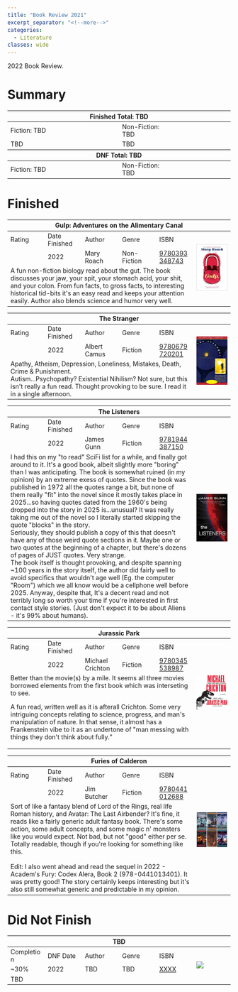```yaml
---
title: "Book Review 2021"
excerpt_separator: "<!--more-->"
categories:
  - Literature
classes: wide
---
```


2022 Book Review.

<!--more-->

#  Summary

<table style="display:table;table-layout: fixed;">
<thead>
  <tr>
    <th colspan="4">
      <a href="#finished-"><i class="fas fa-bookmark"></i></a> Finished Total: TBD
    </th>
  </tr>
</thead>
<tbody>
  <tr>
    <td>Fiction: TBD</td>
    <td></td>
    <td>Non-Fiction: TBD</td>
    <td></td>
  </tr>
    <tr>
    <td colspan="2">
      <i style="color:#DB7093" class="fas fa-heart"></i> TBD
    </td>
    <td colspan="2">
      <i style="color:#DB7093" class="fas fa-heart"></i> TBD
    </td>
  </tr>
  </tbody>
  <thead>
  <tr>
    <th colspan="4">
      <a href="#did-not-finish-"><i class="far fa-bookmark"></i></a> DNF Total: TBD
    </th>
  </tr>
</thead>
<tbody>
  <tr>
    <td>Fiction: TBD</td>
    <td></td>
    <td>Non-Fiction: TBD</td>
    <td></td>
  </tr>
</tbody>
</table>

# Finished <i style="color:#33cc33;" class="fas fa-check"></i>

<!--Gulp: Adventures on the Alimentary Canal-->

<table style="display:table;table-layout: fixed;">
<thead>
  <tr>
    <th colspan="6">Gulp: Adventures on the Alimentary Canal</th>
  </tr>
</thead>
<tbody>
  <tr>
    <td>Rating</td>
    <td>Date Finished</td>
    <td>Author</td>
    <td>Genre</td>
    <td>ISBN</td>
    <td rowspan="3" stlye="min-width:25%; vertical-align: top !important;">
      <img src="/assets/images/books/review_covers/9780393348743.jpg" style="width:100%;">
    </td>
  </tr>
  <tr>
    <td>
      <i style="color:#ffcc00;" class="fas fa-star"></i><i style="color:#ffcc00;" class="fas fa-star"></i><i style="color:#ffcc00;" class="fas fa-star"></i><i style="color:#ffcc00;" class="fas fa-star"></i><i style="color:#ffcc00;" class="far fa-star"></i>
    </td>
    <td>2022</td>
    <td>Mary Roach</td>
    <td>Non-Fiction</td>
    <td> <a target="_blank" href="https://www.amazon.com/s?i=stripbooks&rh=p_66%3A9780393348743">9780393348743</a></td>
  </tr>
  <tr>
    <td colspan="5">
A fun non-fiction biology read about the gut. The book discusses your jaw, your spit, your stomach acid, your shit, and your colon. From fun facts, to gross facts, to interesting historical tid-bits it's an easy read and keeps your attention easily. Author also blends science and humor very well.
    </td>
  </tr>
</tbody>
</table>

<!--The Stranger-->

<table style="display:table;table-layout: fixed;">
<thead>
  <tr>
    <th colspan="6">The Stranger</th>
  </tr>
</thead>
<tbody>
  <tr>
    <td>Rating</td>
    <td>Date Finished</td>
    <td>Author</td>
    <td>Genre</td>
    <td>ISBN</td>
    <td rowspan="3" stlye="min-width:25%; vertical-align: top !important;">
      <img src="/assets/images/books/review_covers/9780679720201.jpg" style="width:100%;">
    </td>
  </tr>
  <tr>
    <td>
      <i style="color:#ffcc00;" class="fas fa-star"></i><i style="color:#ffcc00;" class="fas fa-star"></i><i style="color:#ffcc00;" class="fas fa-star"></i><i style="color:#ffcc00;" class="fas fa-star"></i><i style="color:#ffcc00;" class="far fa-star"></i>
    </td>
    <td>2022</td>
    <td>Albert Camus</td>
    <td>Fiction</td>
    <td> <a target="_blank" href="https://www.amazon.com/s?i=stripbooks&rh=p_66%3A9780679720201">9780679720201</a></td>
  </tr>
  <tr>
    <td colspan="5">
Apathy, Atheism, Depression, Loneliness, Mistakes, Death, Crime & Punishment. 
<br>
Autism...Psychopathy? Existential Nihilism? Not sure, but this isn't really a fun read. Thought provoking to be sure. I read it in a single afternoon.
    </td>
  </tr>
</tbody>
</table>

<!--The Listeners-->

<table style="display:table;table-layout: fixed;">
<thead>
  <tr>
    <th colspan="6">The Listeners</th>
  </tr>
</thead>
<tbody>
  <tr>
    <td>Rating</td>
    <td>Date Finished</td>
    <td>Author</td>
    <td>Genre</td>
    <td>ISBN</td>
    <td rowspan="3" stlye="min-width:25%; vertical-align: top !important;">
      <img src="/assets/images/books/review_covers/9781944387150.jpg" style="width:100%;">
    </td>
  </tr>
  <tr>
    <td>
      <i style="color:#ffcc00;" class="fas fa-star"></i><i style="color:#ffcc00;" class="fas fa-star"></i><i style="color:#ffcc00;" class="fas fa-star"></i><i style="color:#ffcc00;" class="far fa-star"></i><i style="color:#ffcc00;" class="far fa-star"></i>
    </td>
    <td>2022</td>
    <td>James Gunn</td>
    <td>Fiction</td>
    <td> <a target="_blank" href="https://www.amazon.com/s?i=stripbooks&rh=p_66%3A9781944387150">9781944387150</a></td>
  </tr>
  <tr>
    <td colspan="5">
I had this on my "to read" SciFi list for a while, and finally got around to it. It's a good book, albeit slightly more "boring" than I was anticipating. The book is somewhat ruined (in my opinion) by an extreme exess of quotes. Since the book was published in 1972 all the quotes range a bit, but none of them really "fit" into the novel since it mostly takes place in 2025...so having quotes dated from the 1960's being dropped into the story in 2025 is...unusual? It was really taking me out of the novel so I literally started skipping the quote "blocks" in the story.
<br>
Seriously, they should publish a copy of this that doesn't have any of those weird quote sections in it. Maybe one or two quotes at the beginning of a chapter, but there's dozens of pages of JUST quotes. Very strange.
<br>
The book itself is thought provoking, and despite spanning ~100 years in the story itself, the author did fairly well to avoid specifics that wouldn't age well (Eg. the computer "Room") which we all know would be a cellphone well before 2025. Anyway, despite that, It's a decent read and not terribly long so worth your time if you're interested in first contact style stories. (Just don't expect it to be about Aliens - it's 99% about humans).
    </td>
  </tr>
</tbody>
</table>

<!--Jurassic Park: A Novel-->

<table style="display:table;table-layout: fixed;">
<thead>
  <tr>
    <th colspan="6">Jurassic Park</th>
  </tr>
</thead>
<tbody>
  <tr>
    <td>Rating</td>
    <td>Date Finished</td>
    <td>Author</td>
    <td>Genre</td>
    <td>ISBN</td>
    <td rowspan="3" stlye="min-width:25%; vertical-align: top !important;">
      <img src="/assets/images/books/review_covers/9780345538987.jpg" style="width:100%;">
    </td>
  </tr>
  <tr>
    <td>
      <i style="color:#ffcc00;" class="fas fa-star"></i><i style="color:#ffcc00;" class="fas fa-star"></i><i style="color:#ffcc00;" class="fas fa-star"></i><i style="color:#ffcc00;" class="fas fa-star"></i><i style="color:#ffcc00;" class="fas fa-star"></i>
    </td>
    <td>2022</td>
    <td>Michael Crichton</td>
    <td>Fiction</td>
    <td> <a target="_blank" href="https://www.amazon.com/s?i=stripbooks&rh=p_66%3A9780345538987">9780345538987</a></td>
  </tr>
  <tr>
    <td colspan="5">
Better than the movie(s) by a mile. It seems all three movies borrowed elements from the first book which was interseting to see.

A fun read, written well as it is afterall Crichton. Some very intriguing concepts relating to science, progress, and man's manipulation of nature. In that sense, it almost has a Frankenstein vibe to it as an undertone of "man messing with things they don't think about fully." 
    </td>
  </tr>
</tbody>
</table>

<!-- Furies of Calderon -->
<table style="display:table;table-layout: fixed;">
<thead>
  <tr>
    <th colspan="6">Furies of Calderon</th>
  </tr>
</thead>
<tbody>
  <tr>
    <td>Rating</td>
    <td>Date Finished</td>
    <td>Author</td>
    <td>Genre</td>
    <td>ISBN</td>
    <td rowspan="3" stlye="min-width:25%; vertical-align: top !important;">
      <img src="/assets/images/books/review_covers/9780441012688.jpg" style="width:100%;">
    </td>
  </tr>
  <tr>
    <td>
      <i style="color:#ffcc00;" class="fas fa-star"></i><i style="color:#ffcc00;" class="fas fa-star"></i><i style="color:#ffcc00;" class="fas fa-star"></i><i style="color:#ffcc00;" class="fas fa-star"></i><i style="color:#ffcc00;" class="fas fa-star"></i>
    </td>
    <td>2022</td>
    <td>Jim Butcher</td>
    <td>Fiction</td>
    <td> <a target="_blank" href="https://www.amazon.com/s?i=stripbooks&rh=p_66%3A9780441012688">9780441012688</a></td>
  </tr>
  <tr>
    <td colspan="5">
Sort of like a fantasy blend of Lord of the Rings, real life Roman history, and Avatar: The Last Airbender? It's fine, it reads like a fairly generic adult fantasy book. There's some action, some adult concepts, and some magic n' monsters like you would expect. Not bad, but not "good" either per se. Totally readable, though if you're looking for something like this.
<br><br>
Edit: I also went ahead and read the sequel in 2022 - Academ's Fury: Codex Alera, Book 2 (978-0441013401). It was pretty good! The story certainly keeps interesting but it's also still somewhat generic and predictable in my opinion.
    </td>
  </tr>
</tbody>
</table>

# Did Not Finish <i style="color:#FF0000;" class="fas fa-times"></i>

<!-- TBD -->
<table style="display:table;table-layout: fixed;">
<thead>
  <tr>
    <th colspan="6">TBD</th>
  </tr>
</thead>
<tbody>
  <tr>
    <td>Completion</td>
    <td>DNF Date</td>
    <td>Author</td>
    <td>Genre</td>
    <td>ISBN</td>
    <td rowspan="3" stlye="min-width:25%; vertical-align: top !important;">
      <img src="/assets/images/books/review_covers/XXXX.jpg" style="width:100%;">
    </td>
  </tr>
  <tr>
    <td>
      ~30%
    </td>
    <td>2022</td>
    <td>TBD</td>
    <td>TBD</td>
    <td> <a target="_blank" href="https://www.amazon.com/s?i=stripbooks&rh=p_66%3AXXXX">XXXX</a></td>
  </tr>
  <tr>
    <td colspan="5">
TBD    </td>
  </tr>
</tbody>
</table>